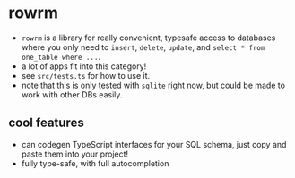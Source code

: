 # rowrm

- `rowrm` is a library for really convenient, typesafe access to databases where you only need to `insert`, `delete`, `update`, and `select * from one_table where ...`.
- a lot of apps fit into this category!
- see `src/tests.ts` for how to use it.
- note that this is only tested with `sqlite` right now, but could be made to work with other DBs easily.

## cool features

- can codegen TypeScript interfaces for your SQL schema, just copy and paste them into your project!
- fully type-safe, with full autocompletion
